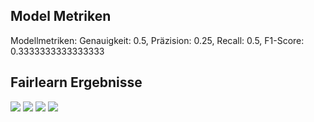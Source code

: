 ## Model Metriken
Modellmetriken: Genauigkeit: 0.5, Präzision: 0.25, Recall: 0.5, F1-Score: 0.3333333333333333
## Fairlearn Ergebnisse
![](https://asset.cml.dev/dcb395ce1fd3f58da1aec3b5f19a51fd48d4ff5c?cml=jpeg)
![](https://asset.cml.dev/e545fdd0830220ecd268ee3d037c3abf63ba4a95?cml=jpeg)
![](https://asset.cml.dev/9202febd1f548504a0f2c9db630710044623699c?cml=jpeg)
![](https://asset.cml.dev/e545fdd0830220ecd268ee3d037c3abf63ba4a95?cml=jpeg)
